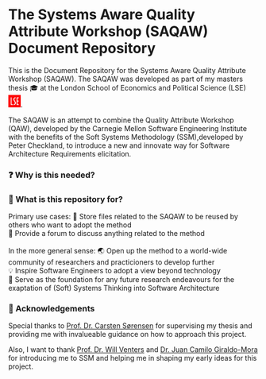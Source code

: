 # The Systems Aware Quality Attribute Workshop (SAQAW) Document Repository
This is the Document Repository for the Systems Aware Quality Attribute Workshop (SAQAW). The SAQAW was developed as part of my masters thesis :mortar_board: at the London School of Economics and Political Science (LSE) &nbsp;&nbsp;&nbsp;&nbsp;[<img alt="alt_text" width="25px" src="LSELogo.jpg" />](https://www.lse.ac.uk/).

The SAQAW is an attempt to combine the Quality Attribute Workshop (QAW), developed by the Carnegie Mellon Software Engineering Institute with the benefits of the Soft Systems Methodology (SSM),developed by Peter Checkland, to introduce a new and innovate way for Software Architecture Requirements elicitation. 

### :question: Why is this needed?


### :clap: What is this repository for?

Primary use cases:
:file_folder: Store files related to the SAQAW to be reused by others who want to adopt the method <br/>
:loudspeaker: Provide a forum to discuss anything related to the method
<br/><br/>
In the more general sense:
:earth_asia: Open up the method to a world-wide community of researchers and practicioners to develop further <br/>
:bulb: Inspire Software Engineers to adopt a view beyond technology <br/>
:seedling: Serve as the foundation for any future research endeavours for the exaptation of (Soft) Systems Thinking into Software Architecture

### :clap: Acknowledgements

Special thanks to [Prof. Dr. Carsten Sørensen](http://carstensorensen.com/) for supervising my thesis and providing me with invalueable guidance on how to approach this project. 

Also, I want to thank [Prof. Dr. Will Venters]( https://www.lse.ac.uk/management/people/academic-staff/will-venters) and [Dr. Juan Camilo Giraldo-Mora](https://www.lse.ac.uk/management/people/academic-staff/juan-camilo-giraldo-mora) for introducing me to SSM and helping me in shaping my early ideas for this project.
